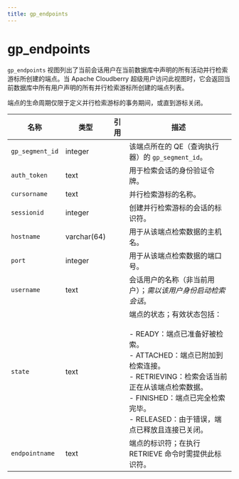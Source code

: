 ```yaml
---
title: gp_endpoints
---
```


# gp_endpoints

`gp_endpoints` 视图列出了当前会话用户在当前数据库中声明的所有活动并行检索游标所创建的端点。当 Apache Cloudberry 超级用户访问此视图时，它会返回当前数据库中所有用户声明的所有并行检索游标所创建的端点列表。

端点的生命周期仅限于定义并行检索游标的事务期间，或直到游标关闭。

| 名称               | 类型          | 引用 | 描述                                                                 |
|--------------------|---------------|------|----------------------------------------------------------------------|
| `gp_segment_id`    | integer       |     | 该端点所在的 QE（查询执行器）的 `gp_segment_id`。                     |
| `auth_token`       | text          |     | 用于检索会话的身份验证令牌。                                         |
| `cursorname`       | text          |     | 并行检索游标的名称。                                                 |
| `sessionid`        | integer       |     | 创建并行检索游标的会话的标识符。                                     |
| `hostname`         | varchar(64)   |     | 用于从该端点检索数据的主机名。                                       |
| `port`             | integer       |     | 用于从该端点检索数据的端口号。                                       |
| `username`         | text          |     | 会话用户的名称（非当前用户）；*需以该用户身份启动检索会话*。          |
| `state`            | text          |     | 端点的状态；有效状态包括：<br/><br/>- READY：端点已准备好被检索。<br/>- ATTACHED：端点已附加到检索连接。<br/>- RETRIEVING：检索会话当前正在从该端点检索数据。<br/>- FINISHED：端点已完全检索完毕。<br/>- RELEASED：由于错误，端点已释放且连接已关闭。 |
| `endpointname`     | text          |     | 端点的标识符；在执行 RETRIEVE 命令时需提供此标识符。                   |
